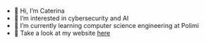 - 👋 Hi, I’m Caterina
- 👀 I’m interested in cybersecurity and AI
- 🌱 I’m currently learning computer science engineering at Polimi
- :tulip: Take a look at my website [here](https://mttcrn.github.io)
